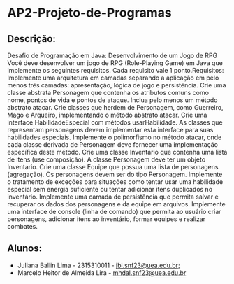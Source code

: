 # AP2-Projeto-de-Programas

## Descrição:
Desafio de Programação em Java: Desenvolvimento de um Jogo de RPG
Você deve desenvolver um jogo de RPG (Role-Playing Game) em Java que implemente os seguintes requisitos. Cada requisito vale 1 ponto.Requisitos:
Implemente uma arquitetura em camadas separando a aplicação em pelo menos três camadas: apresentação, lógica de jogo e persistência.
Crie uma classe abstrata Personagem que contenha os atributos comuns como nome, pontos de vida e pontos de ataque. Inclua pelo menos um método abstrato atacar.
Crie classes que herdem de Personagem, como Guerreiro, Mago e Arqueiro, implementando o método abstrato atacar.
Crie uma interface HabilidadeEspecial com métodos usarHabilidade. As classes que representam personagens devem implementar esta interface para suas habilidades especiais.
Implemente o polimorfismo no método atacar, onde cada classe derivada de Personagem deve fornecer uma implementação específica deste método.
Crie uma classe Inventario que contenha uma lista de itens (use composição). A classe Personagem deve ter um objeto Inventario.
Crie uma classe Equipe que possua uma lista de personagens (agregação). Os personagens devem ser do tipo Personagem.
Implemente o tratamento de exceções para situações como tentar usar uma habilidade especial sem energia suficiente ou tentar adicionar itens duplicados no inventário.
Implemente uma camada de persistência que permita salvar e recuperar os dados dos personagens e da equipe em arquivos.
Implemente uma interface de console (linha de comando) que permita ao usuário criar personagens, adicionar itens ao inventário, formar equipes e realizar combates.

## Alunos:
- Juliana Ballin Lima - 2315310011 - jbl.snf23@uea.edu.br;
- Marcelo Heitor de Almeida Lira - mhdal.snf23@uea.edu.br 
